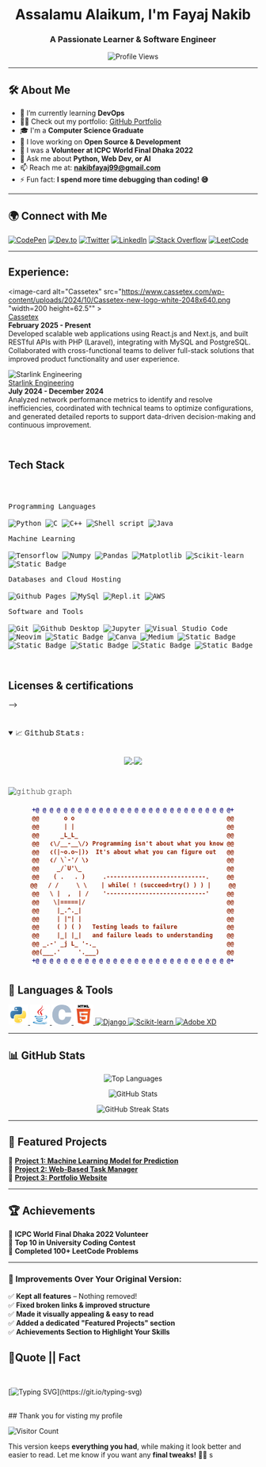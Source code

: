 <h1 align="center">Assalamu Alaikum, I'm Fayaj Nakib</h1>
<h3 align="center">A Passionate Learner & Software Engineer</h3>

<p align="center">
  <img src="https://komarev.com/ghpvc/?username=fayaj-nakib&label=Profile%20views&color=0e75b6&style=flat" alt="Profile Views" />
</p>

---

## 🛠 About Me  
- 🌱 I’m currently learning **DevOps**  
- 👨‍💻 Check out my portfolio: [GitHub Portfolio](https://fayaj-nakib.github.io/)  
- 🎓 I'm a **Computer Science Graduate**  
- 🚀 I love working on **Open Source &  Development**  
- 📄 I was a **Volunteer at ICPC World Final Dhaka 2022**  
- 💬 Ask me about **Python, Web Dev, or AI**  
- 📫 Reach me at: **nakibfayaj99@gmail.com**  
- ⚡ Fun fact: **I spend more time debugging than coding! 😅**  

---

## 🌍 Connect with Me  
<p align="left">
  <a href="https://codepen.io/fayaj-nakib" target="blank"><img align="center" src="https://raw.githubusercontent.com/Fayaj-Nakib/github-profile-readme-generator/master/src/images/icons/Social/codepen.svg" alt="CodePen" height="30" width="40" /></a>
  <a href="https://dev.to/fayaj-nakib" target="blank"><img align="center" src="https://raw.githubusercontent.com/Fayaj-Nakib/github-profile-readme-generator/master/src/images/icons/Social/devto.svg" alt="Dev.to" height="30" width="40" /></a>
  <a href="https://twitter.com/fayajnakib" target="blank"><img align="center" src="https://raw.githubusercontent.com/Fayaj-Nakib/github-profile-readme-generator/master/src/images/icons/Social/twitter.svg" alt="Twitter" height="30" width="40" /></a>
  <a href="https://linkedin.com/in/fayaj-nakib" target="blank"><img align="center" src="https://raw.githubusercontent.com/Fayaj-Nakib/github-profile-readme-generator/master/src/images/icons/Social/linked-in-alt.svg" alt="LinkedIn" height="30" width="40" /></a>
  <a href="https://stackoverflow.com/users/fayaj-nakib" target="blank"><img align="center" src="https://raw.githubusercontent.com/Fayaj-Nakib/github-profile-readme-generator/master/src/images/icons/Social/stack-overflow.svg" alt="Stack Overflow" height="30" width="40" /></a>
  <a href="https://www.leetcode.com/nakibfayaj99" target="blank"><img align="center" src="https://raw.githubusercontent.com/Fayaj-Nakib/github-profile-readme-generator/master/src/images/icons/Social/leet-code.svg" alt="LeetCode" height="30" width="40" /></a>
</p>

---



## Experience:

<image-card alt="Cassetex" src="https://www.cassetex.com/wp-content/uploads/2024/10/Cassetex-new-logo-white-2048x640.png "width=200 height=62.5"" >
<br/>
[Cassetex](https://www.cassetex.com/) 
<br/>
**February 2025 - Present** 
<br/>
Developed scalable web applications using React.js and Next.js, and built RESTful APIs with PHP (Laravel), integrating with MySQL and PostgreSQL. Collaborated with cross-functional teams to deliver full-stack solutions that improved product functionality and user experience.

![Starlink Engineering](https://web.starlinkbd.com/images/logo2.jpg)
<br/>
[Starlink Engineering](https://web.starlinkbd.com/) 
<br/>
**July 2024 - December 2024** 
<br/>
Analyzed network performance metrics to identify and resolve inefficiencies, coordinated with technical teams to optimize configurations, and generated detailed reports to support data-driven decision-making and continuous improvement.

<!-- Tech Stack -->
</br>
<h2>Tech Stack</h2>

<div>
	<p style="display: inline-block;">
	<p>
		<kbd>
			<kbd>Programming Languages</kbd>
			<br>
			<br>
			<img alt="Python" src="https://img.shields.io/badge/Python-05122A?style=flat&logo=python">
			<img alt="C" src="https://img.shields.io/badge/C-05122A?logo=c&style=flat">
			<img alt="C++" src="https://img.shields.io/badge/C%2B%2B-05122A?logo=cplusplus&style=flat">
			<img src="https://img.shields.io/badge/Shell%20Script-05122A?style=flat&logo=gnu-bash&logoColor=white" alt="Shell script">
			<img alt="Java" src="https://img.shields.io/badge/Java-05122A?logo=openjdk&style=flat">
		</kbd>
	</p>
	<p>
		<kbd>
			<kbd>Machine Learning</kbd>
			<br>
			<br>
			<img alt="Tensorflow" src="https://img.shields.io/badge/Tensorflow-05122A?style=flat&logo=tensorflow">
			<img alt="Numpy" src="https://img.shields.io/badge/Numpy-05122A?style=flat&logo=numpy">
			<img alt="Pandas" src="https://img.shields.io/badge/Pandas-05122A?style=flat&logo=Pandas">
			<img alt="Matplotlib" src="https://img.shields.io/badge/Matplotlib-05122A?style=flat">
			<img alt="Scikit-learn" src="https://img.shields.io/badge/Scikit--learn-05122A?style=flat&logo=Scikit-learn">
			<img alt="Static Badge" src="https://img.shields.io/badge/OpenCV-05122A?style=flat&logo=OpenCV">
		</kbd>
	</p>
	<p>
		<kbd>
			<kbd>Databases and Cloud Hosting</kbd>
			<br>
			<br>
			<img alt="Github Pages" src="https://img.shields.io/badge/Github%20Pages-05122A?style=flat&logo=Github">
			<img alt="MySql" src="https://img.shields.io/badge/MySql-05122A?style=flat&logo=MySql">
			<img alt="Repl.it" src="https://img.shields.io/badge/Repl.it-05122A.svg?style=flat&logo=Replit">
			<img src="https://img.shields.io/badge/AWS%20Amplify-05122A?style=flat&logo=amazon-aws&logoColor=white" alt="AWS">
		</kbd>
	</p>
	<p>
		<kbd>
			<kbd>Software and Tools</kbd>
			<br>
			<br>
			<img alt="Git" src="https://img.shields.io/badge/Git-05122A?style=flat&logo=Git">
			<img alt="Github Desktop" src="https://img.shields.io/badge/Github%20Desktop-05122A?style=flat&logo=Github">
			<img alt="Jupyter" src="https://img.shields.io/badge/Jupyter-05122A?style=flat&logo=Jupyter">
			<img alt="Visual Studio Code" src="https://img.shields.io/badge/Visual%20Studio%20Code-05122A?style=flat&logo=Visual%20Studio%20Code">
			<img alt="Neovim" src="https://img.shields.io/badge/Neovim-05122A?style=flat&logo=Neovim">
			<img alt="Static Badge" src="https://img.shields.io/badge/Atom-05122A?style=flat">
			<img alt="Canva" src="https://img.shields.io/badge/Canva-05122A?style=flat&logo=Canva">
			<img alt="Medium" src="https://img.shields.io/badge/Medium-05122A?style=flat&logo=Medium">
			<img alt="Static Badge" src="https://img.shields.io/badge/Google%20Colab-05122A?style=flat&logo=Google%20Colab">
			<img alt="Static Badge" src="https://img.shields.io/badge/Notion-05122A?style=flat&logo=Notion">
			<img alt="Static Badge" src="https://img.shields.io/badge/Leetcode-05122A?style=flat&logo=Leetcode">
			<img alt="Static Badge" src="https://img.shields.io/badge/Codeforces-05122A?style=flat&logo=codeforces">
			<img alt="Static Badge" src="https://img.shields.io/badge/StackOverflow-05122A?style=flat&logo=StackOverflow">
		</kbd>
	</p>
    </p>
</div>

<!--
<!-- Licenses & certifications -->
</br>
<h2>Licenses & certifications</h2>


-->


#


<details open="">
<summary>
  <g-emoji class="g-emoji" alias="chart_with_upwards_trend" fallback-src="https://github.githubassets.com/images/icons/emoji/unicode/1f4c8.png">📈</g-emoji>
  <strong>𝙶𝚒𝚝𝚑𝚞𝚋 𝚂𝚝𝚊𝚝𝚜 : </strong>
</summary>
<br>

<p align="center">
  <a href="https://github.com/Fayaj-Nakib">
    <img align="center" src="https://github-readme-stats.vercel.app/api?username=Fayaj-Nakib&show_icons=true&hide_border=true&title_color=94b4a4&amp&icon_color=FFFFFF&amp&text_color=FFFFFF&amp&bg_color=000000&count_private=true&include_all_commits=true"/>
  </a>
  <a href="https://github.com/Fayaj-Nakib">
    <img align="center" height="195px" src="https://github-readme-stats.vercel.app/api/top-langs/?username=Fayaj-Nakib&text_color=FFFFFF&bg_color=000000&title_color=94b4a4&langs_count=15&layout=compact&hide_border=true" />
  </a>
</p>
</details>
<br>


![𝚐𝚒𝚝𝚑𝚞𝚋 𝚐𝚛𝚊𝚙𝚑](https://github-readme-activity-graph.vercel.app/graph?username=Fayaj-Nakib&theme=react-dark&hide_border=true&area=true)


<h4 align="center">
  
```diff
+@ @ @ @ @ @ @ @ @ @ @ @ @ @ @ @ @ @ @ @ @ @ @ @ @ @ @ @+
@@       o o                                           @@
@@       | |                                           @@
@@      _L_L_                                          @@
@@   ❮\/__-__\/❯ Programming isn't about what you know @@
@@   ❮(|~o.o~|)❯  It's about what you can figure out   @@
@@   ❮/ \`-'/ \❯                                       @@
@@     _/`U'\_                                         @@
@@    ( .   . )     .----------------------------.     @@
@@   / /     \ \    | while( ! (succeed=try() ) ) |     @@
@@   \ |  ,  | /    '----------------------------'     @@
@@    \|=====|/                                        @@
@@     |_.^._|                                         @@
@@     | |"| |                                         @@
@@     ( ) ( )   Testing leads to failure              @@
@@     |_| |_|   and failure leads to understanding    @@
@@ _.-' _j L_ '-._                                     @@
@@(___.'     '.___)                                    @@
+@ @ @ @ @ @ @ @ @ @ @ @ @ @ @ @ @ @ @ @ @ @ @ @ @ @ @ @+
```




#


































## 🚀 Languages & Tools  
<p align="left">
  <a href="https://www.python.org" target="_blank"> <img src="https://raw.githubusercontent.com/devicons/devicon/master/icons/python/python-original.svg" alt="Python" width="40" height="40"/> </a>
  <a href="https://www.java.com" target="_blank"> <img src="https://raw.githubusercontent.com/devicons/devicon/master/icons/java/java-original.svg" alt="Java" width="40" height="40"/> </a>
  <a href="https://www.cprogramming.com/" target="_blank"> <img src="https://raw.githubusercontent.com/devicons/devicon/master/icons/c/c-original.svg" alt="C" width="40" height="40"/> </a>
  <a href="https://www.w3.org/html/" target="_blank"> <img src="https://raw.githubusercontent.com/devicons/devicon/master/icons/html5/html5-original-wordmark.svg" alt="HTML5" width="40" height="40"/> </a>
  <a href="https://www.djangoproject.com/" target="_blank"> <img src="https://cdn.worldvectorlogo.com/logos/django.svg" alt="Django" width="40" height="40"/> </a>
  <a href="https://scikit-learn.org/" target="_blank"> <img src="https://upload.wikimedia.org/wikipedia/commons/0/05/Scikit_learn_logo_small.svg" alt="Scikit-learn" width="40" height="40"/> </a>
  <a href="https://www.adobe.com/products/xd.html" target="_blank"> <img src="https://cdn.worldvectorlogo.com/logos/adobe-xd.svg" alt="Adobe XD" width="40" height="40"/> </a>
</p>

---

## 📊 GitHub Stats  
<p align="center">
  <img src="https://github-readme-stats.vercel.app/api/top-langs?username=fayaj-nakib&show_icons=true&locale=en&layout=compact" alt="Top Languages" />
</p>

<p align="center">
  <img src="https://github-readme-stats.vercel.app/api?username=fayaj-nakib&show_icons=true&locale=en" alt="GitHub Stats" />
</p>

<p align="center">
  <img src="https://github-readme-streak-stats.herokuapp.com/?user=fayaj-nakib" alt="GitHub Streak Stats" />
</p>

---

## 🎯 Featured Projects  
🔹 [**Project 1: Machine Learning Model for Prediction**](https://github.com/Fayaj-Nakib/ML-Project)  
🔹 [**Project 2: Web-Based Task Manager**](https://github.com/Fayaj-Nakib/Task-Manager)  
🔹 [**Project 3: Portfolio Website**](https://fayaj-nakib.github.io/)  

---

## 🏆 Achievements  
🏅 **ICPC World Final Dhaka 2022 Volunteer**  
🏅 **Top 10 in University Coding Contest**  
🏅 **Completed 100+ LeetCode Problems**  

---

### 📌 Improvements Over Your Original Version:  
✅ **Kept all features** – Nothing removed!  
✅ **Fixed broken links & improved structure**  
✅ **Made it visually appealing & easy to read**  
✅ **Added a dedicated "Featured Projects" section**  
✅ **Achievements Section to Highlight Your Skills**  




## <b>💪Quote || Fact</b>
<br>

[![Typing SVG](https://readme-typing-svg.herokuapp.com?font=Robot-Bold&size=30&color=330033&center=true&vCenter=true&width=900&height=110&lines="First,+solve+the+problem.+Then,+write+the+code".;++"Great+Developers+never+stop+learning".)](https://git.io/typing-svg)

<br>
  ## Thank you for visting my profile
  
  ![Visitor Count](https://profile-counter.glitch.me/Fayaj-Nakib/count.svg)

This version keeps **everything you had**, while making it look better and easier to read. Let me know if you want any **final tweaks!** 🚀🔥
s
